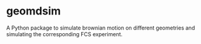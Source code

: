 # geomdsim
A Python package to simulate brownian motion on different geometries and simulating the corresponding FCS experiment.
